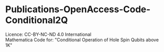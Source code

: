 # Publications-OpenAccess-Code-Conditional2Q
Licence: CC-BY-NC-ND 4.0 International  
Mathematica Code for: "Conditional Operation of Hole Spin Qubits above 1K"
